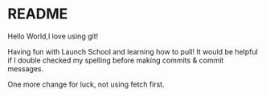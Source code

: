 # README #

Hello World,I love using git!

Having fun with Launch School and learning how to pull!
It would be helpful if I double checked my spelling before making commits & commit messages.

One more change for luck, not using fetch first.
